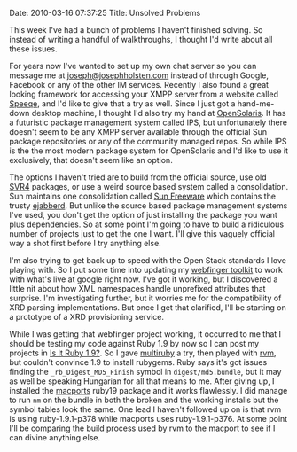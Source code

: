 Date: 2010-03-16 07:37:25
Title: Unsolved Problems

This week I've had a bunch of problems I haven't finished solving. So
instead of writing a handful of walkthroughs, I thought I'd write about
all these issues.

For years now I've wanted to set up my own chat server so you can
message me at joseph@josephholsten.com instead of through Google,
Facebook or any of the other IM services. Recently I also found a great
looking framework for accessing your XMPP server from a website called
[Speeqe][], and I'd like to give that a try as well. Since I just got a
hand-me-down desktop machine, I thought I'd also try my hand at
[OpenSolaris][]. It has a futuristic package management system called
IPS, but unfortunately there doesn't seem to be any XMPP server
available through the official Sun package repositories or any of the
community managed repos. So while IPS is the the most modern package
system for OpenSolaris and I'd like to use it exclusively, that doesn't
seem like an option.

The options I haven't tried are to build from the official source, use
old [SVR4][] packages, or use a weird source based system called a
consolidation. Sun maintains one consolidation called [Sun Freeware][]
which contains the trusty [ejabberd][]. But unlike the source based
package management systems I've used, you don't get the option of just
installing the package you want plus dependencies. So at some point I'm
going to have to build a ridiculous number of projects just to get the
one I want. I'll give this vaguely official way a shot first before I
try anything else.

I'm also trying to get back up to speed with the Open Stack standards I
love playing with. So I put some time into updating my [webfinger
toolkit][] to work with what's live at google right now. I've got it
working, but I discovered a little nit about how XML namespaces handle
unprefixed attributes that surprise. I'm investigating further, but it
worries me for the compatibility of XRD parsing implementations. But
once I get that clarified, I'll be starting on a prototype of a XRD
provisioning service.

While I was getting that webfinger project working, it occurred to me
that I should be testing my code against Ruby 1.9 by now so I can post
my projects in [Is It Ruby 1.9?][]. So I gave [multiruby][] a try, then
played with [rvm][], but couldn't convince 1.9 to install rubygems. Ruby
says it's got issues finding the `_rb_Digest_MD5_Finish` symbol in
`digest/md5.bundle`, but it may as well be speaking Hungarian for all
that means to me. After giving up, I installed the [macports][] ruby19
package and it works flawlessly. I did manage to run `nm` on the bundle
in both the broken and the working installs but the symbol tables look
the same. One lead I haven't followed up on is that rvm is using
ruby-1.9.1-p378 while macports uses ruby-1.9.1-p376. At some point I'll
be comparing the build process used by rvm to the macport to see if I
can divine anything else.

  [Speeqe]: http://code.stanziq.com/speeqe
  [OpenSolaris]: http://www.opensolaris.com/
  [SVR4]: http://en.wikipedia.org/wiki/UNIX_System_V#SVR4
  [Sun Freeware]: http://hub.opensolaris.org/bin/view/Project+sfwnv/
  [ejabberd]: http://www.ejabberd.im/
  [webfinger toolkit]: http://github.com/josephholsten/discodactyl
  [Is It Ruby 1.9?]: http://isitruby19.com/
  [multiruby]: http://www.zenspider.com/ZSS/Products/ZenTest/
  [rvm]: http://rvm.beginrescueend.com/
  [macports]: http://www.macports.org/
